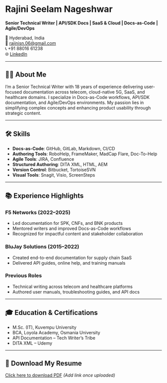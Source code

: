 # Rajini Seelam Nageshwar

**Senior Technical Writer | API/SDK Docs | SaaS & Cloud | Docs-as-Code | Agile/DevOps**

📍 Hyderabad, India  
📧 rajinisn.06@gmail.com  
📞 +91 88016 61238  
🌐 [LinkedIn](https://linkedin.com/in/rajinisn)

---

## 👩‍💻 About Me

I’m a Senior Technical Writer with 18 years of experience delivering user-focused documentation across telecom, cloud-native 5G, SaaS, and healthcare domains. I specialize in Docs-as-Code workflows, API/SDK documentation, and Agile/DevOps environments. My passion lies in simplifying complex concepts and enhancing product usability through strategic content.

---

## 🛠️ Skills

- **Docs-as-Code**: GitHub, GitLab, Markdown, CI/CD
- **Authoring Tools**: RoboHelp, FrameMaker, MadCap Flare, Doc-To-Help
- **Agile Tools**: JIRA, Confluence
- **Structured Authoring**: DITA XML, HTML, AEM
- **Version Control**: Bitbucket, TortoiseSVN
- **Visual Tools**: Snagit, Visio, ScreenSteps

---

## 📚 Experience Highlights

### F5 Networks (2022–2025)
- Led documentation for SPK, CNFs, and BNK products
- Mentored writers and improved Docs-as-Code workflows
- Recognized for impactful content and stakeholder collaboration

### BluJay Solutions (2015–2022)
- Created end-to-end documentation for supply chain SaaS
- Delivered API guides, online help, and training manuals

### Previous Roles
- Technical writing across telecom and healthcare platforms
- Authored user manuals, troubleshooting guides, and API docs

---

## 🎓 Education & Certifications

- M.Sc. (IT), Kuvempu University  
- BCA, Loyola Academy, Osmania University  
- API Documentation – Tech Writer’s Tribe  
- DITA XML – Udemy

---

## 📄 Download My Resume

[Click here to download PDF](#) *(Add link once uploaded)*  
